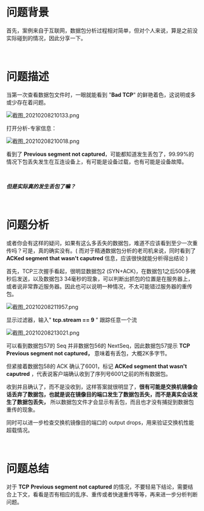 # 问题背景

首先，案例来自于互联网，数据包分析过程相对简单，但对个人来说，算是之前没实际碰到的情况，因此分享一下。

<br/>

# 问题描述

当第一次查看数据包文件时，一眼就能看到 "**Bad TCP**" 的鲜艳着色，这说明或多或少存在着问题。

![截图_20210208210133.png](https://cdn.nlark.com/yuque/0/2021/png/2777842/1612789289981-7ffd7da5-0e8c-48e1-9ab1-3aeab78ddce0.png)



打开分析-专家信息：

![截图_20210208210018.png](https://cdn.nlark.com/yuque/0/2021/png/2777842/1612789235282-2539f411-7c48-4171-8bf1-f79a4fc0101c.png)

看到了 **Previous segment not captured**，可能都知道发生丢包了，99.99%的情况下包丢失发生在互连设备上，有可能是设备过载，也有可能是设备故障。

<br/>

***但是实际真的发生丢包了嘛？***

<br/>

# 问题分析

或者你会有这样的疑问，如果有这么多丢失的数据包，难道不应该看到至少一次重传吗？可是，真的确实没有。( 而对于精通数据包分析的老司机来说，同时看到了 **ACKed segment that wasn't caputred** 信息，应该很快就能分析得出结论 )



首先，TCP三次握手看起，很明显数据包2 (SYN+ACK)，在数据包1之后500多微秒后发送，以及数据包3 34毫秒的现象，可以判断出抓包的位置是在服务器上，或者说非常靠近服务器。因此也可以说明一种情况，不太可能错过服务器的重传包。

![截图_20210208211957.png](https://cdn.nlark.com/yuque/0/2021/png/2777842/1612790414952-503c3c7c-48ff-46b3-a246-d35a99c7a81a.png)



显示过滤器，输入" **tcp.stream == 9** " 跟踪任意一个流

![截图_20210208213021.png](https://cdn.nlark.com/yuque/0/2021/png/2777842/1612791991817-6e66e9e2-e913-4230-b14f-71a4a3e56191.png?x-oss-process=image%2Fresize%2Cw_1500)

可以看到数据包57的 Seq 并非数据包56的 NextSeq，因此数据包57提示 **TCP Previous segment not captured，** 意味着有丢包，大概2K多字节。

但紧接着数据包58的 ACK 确认了6001，标记 **ACKed segment that wasn't caputred** ，代表说客户端确认收到了序列号6001之前的所有数据包。


收到并且确认了，而不是没收到，这样答案就很明显了，**很有可能是交换机镜像会话丢弃了数据包，也就是说在镜像目的端口发生了数据包丢失，而不是真实会话发生了数据包丢失，** 所以数据包文件才会显示有丢包，而且也才没有捕捉到数据包重传的现象。


同时可以进一步检查交换机镜像目的端口的 output drops，用来验证交换机性能超载情况。

<br/>

# 问题总结

对于 **TCP** **Previous segment not captured** 的情况，不要轻易下结论，需要结合上下文，看看是否有相应的乱序、重传或者快速重传等等，再来进一步分析判断问题。
